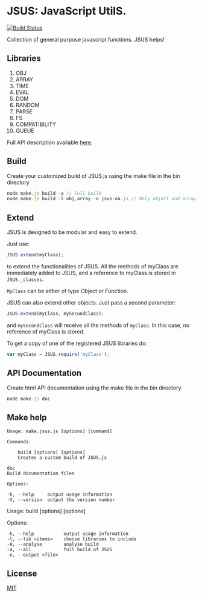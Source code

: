 # JSUS: JavaScript UtilS.

[![Build Status](https://travis-ci.org/nodeGame/JSUS.png?branch=master)](https://travis-ci.org/nodeGame/JSUS)

Collection of general purpose javascript functions. JSUS helps!

## Libraries

1. OBJ
2. ARRAY
3. TIME
4. EVAL
5. DOM
6. RANDOM
7. PARSE
8. FS
9. COMPATIBILITY
10. QUEUE

Full API description available [here](http://nodegame.github.io/JSUS/docs/jsus.js.html).

## Build

Create your customized build of JSUS.js using the make file in the bin directory

```javascript
node make.js build -a // Full build
node make.js build -l obj,array -o jsus-oa.js // Only object and array libs.
```

## Extend

JSUS is designed to be modular and easy to extend.

Just use:

```javascript
JSUS.extend(myClass);
```

to extend the functionalities of JSUS. All the methods of myClass
are immediately added to JSUS, and a reference to myClass is stored
in `JSUS._classes`.

`MyClass` can be either of type Object or Function.

JSUS can also extend other objects. Just pass a second parameter:

```javascript
JSUS.extend(myClass, mySecondClass);
```

and `mySecondClass` will receive all the methods of `myClass`. In this case,
no reference of myClass is stored.

To get a copy of one of the registered JSUS libraries do:

```javascript
var myClass = JSUS.require('myClass');
```

## API Documentation

Create html API documentation using the make file in the bin directory

```javascript
node make.js doc
```

## Make help

	Usage: make.jsus.js [options] [command]

  	Commands:

		build [options] [options]
		Creates a custom build of JSUS.js

    doc
    Build documentation files

	Options:

	-h, --help     output usage information
	-V, --version  output the version number


  Usage: build [options] [options]

  Options:

    -h, --help           output usage information
    -l, --lib <items>    choose libraries to include
    -A, --analyse        analyse build
    -a, --all            full build of JSUS
    -o, --output <file>

## License

[MIT](LICENSE)
